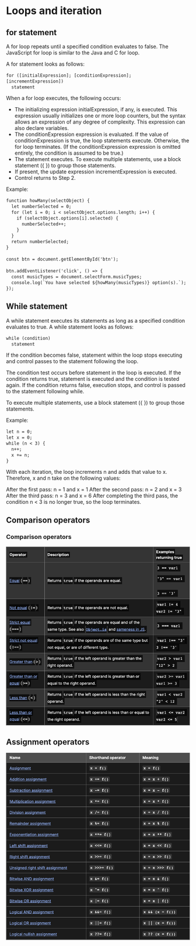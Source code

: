 # Loops and iteration

## for statement

A for loop repeats until a specified condition evaluates to false. The JavaScript for loop is similar to the Java and C for loop.

A for statement looks as follows:

````
for ([initialExpression]; [conditionExpression]; [incrementExpression])
  statement

````

When a for loop executes, the following occurs:

- The initializing expression initialExpression, if any, is executed. This expression usually initializes one or more loop counters, but the syntax allows an expression of any degree of complexity. This expression can also declare variables.
- The conditionExpression expression is evaluated. If the value of conditionExpression is true, the loop statements execute. Otherwise, the for loop terminates. (If the conditionExpression expression is omitted entirely, the condition is assumed to be true.)
- The statement executes. To execute multiple statements, use a block statement ({ }) to group those statements.
- If present, the update expression incrementExpression is executed.
- Control returns to Step 2.

Example:

````
function howMany(selectObject) {
  let numberSelected = 0;
  for (let i = 0; i < selectObject.options.length; i++) {
    if (selectObject.options[i].selected) {
      numberSelected++;
    }
  }
  return numberSelected;
}

const btn = document.getElementById('btn');

btn.addEventListener('click', () => {
  const musicTypes = document.selectForm.musicTypes;
  console.log(`You have selected ${howMany(musicTypes)} option(s).`);
});

````

## While statement

A while statement executes its statements as long as a specified condition evaluates to true. A while statement looks as follows:

````
while (condition)
  statement

````

If the condition becomes false, statement within the loop stops executing and control passes to the statement following the loop.

The condition test occurs before statement in the loop is executed. If the condition returns true, statement is executed and the condition is tested again. If the condition returns false, execution stops, and control is passed to the statement following while.

To execute multiple statements, use a block statement ({ }) to group those statements.

Example:

````
let n = 0;
let x = 0;
while (n < 3) {
  n++;
  x += n;
}

````


With each iteration, the loop increments n and adds that value to x. Therefore, x and n take on the following values:

After the first pass: n = 1 and x = 1
After the second pass: n = 2 and x = 3
After the third pass: n = 3 and x = 6
After completing the third pass, the condition n < 3 is no longer true, so the loop terminates.

## Comparison operators

### Comparison operators

![Operators](operators.png)

## Assignment operators

![Operators](aoperators.png)